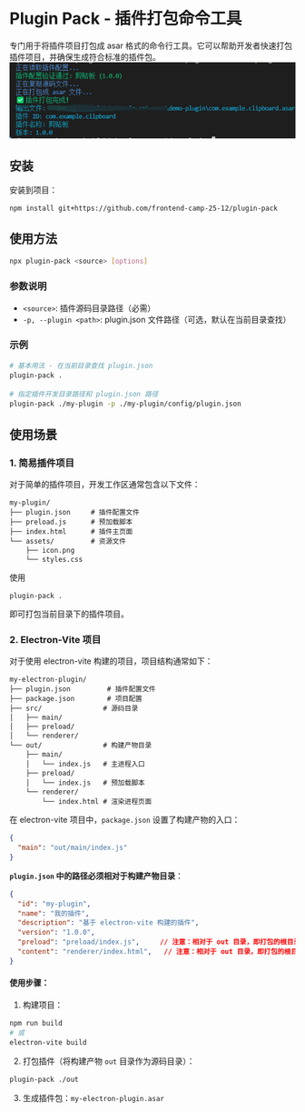 # Plugin Pack - 插件打包命令工具

专门用于将插件项目打包成 asar 格式的命令行工具。它可以帮助开发者快速打包插件项目，并确保生成符合标准的插件包。
![](demo.png)
## 安装

安装到项目：

```bash
npm install git+https://github.com/frontend-camp-25-12/plugin-pack
```

## 使用方法

```bash
npx plugin-pack <source> [options]
```

### 参数说明

- `<source>`: 插件源码目录路径（必需）
- `-p, --plugin <path>`: plugin.json 文件路径（可选，默认在当前目录查找）

### 示例

```bash
# 基本用法 - 在当前目录查找 plugin.json
plugin-pack .

# 指定插件开发目录路径和 plugin.json 路径
plugin-pack ./my-plugin -p ./my-plugin/config/plugin.json
```

## 使用场景

### 1. 简易插件项目

对于简单的插件项目，开发工作区通常包含以下文件：

```
my-plugin/
├── plugin.json     # 插件配置文件
├── preload.js      # 预加载脚本
├── index.html      # 插件主页面
└── assets/         # 资源文件
    ├── icon.png
    └── styles.css
```

使用
```shell
plugin-pack .
```
即可打包当前目录下的插件项目。

### 2. Electron-Vite 项目

对于使用 electron-vite 构建的项目，项目结构通常如下：

```
my-electron-plugin/
├── plugin.json         # 插件配置文件
├── package.json        # 项目配置
├── src/               # 源码目录
│   ├── main/
│   ├── preload/
│   └── renderer/
└── out/               # 构建产物目录
    ├── main/
    │   └── index.js   # 主进程入口
    ├── preload/
    │   └── index.js   # 预加载脚本
    └── renderer/
        └── index.html # 渲染进程页面
```

在 electron-vite 项目中，`package.json` 设置了构建产物的入口：

```json
{
  "main": "out/main/index.js"
}
```

**`plugin.json` 中的路径必须相对于构建产物目录**：

```json
{
  "id": "my-plugin",
  "name": "我的插件",
  "description": "基于 electron-vite 构建的插件",
  "version": "1.0.0",
  "preload": "preload/index.js",     // 注意：相对于 out 目录，即打包的根目录
  "content": "renderer/index.html",   // 注意：相对于 out 目录，即打包的根目录
}
```

#### 使用步骤：

1. 构建项目：

```bash
npm run build
# 或
electron-vite build
```

2. 打包插件（将构建产物 `out` 目录作为源码目录）：

```bash
plugin-pack ./out
```

3. 生成插件包：`my-electron-plugin.asar`
